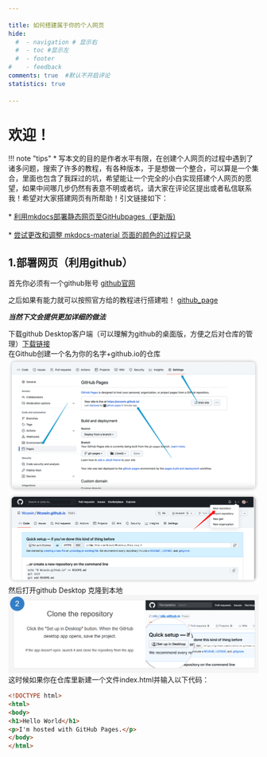 ```yaml
---

title: 如何搭建属于你的个人网页
hide:
  #  - navigation # 显示右
  #  - toc #显示左
  #  - footer
#    - feedback  
comments: true  #默认不开启评论
statistics: true

---
```


# 欢迎！

!!! note "tips"
    * 写本文的目的是作者水平有限，在创建个人网页的过程中遇到了诸多问题，搜索了许多的教程，有各种版本，于是想做一个整合，可以算是一个集合，里面也包含了我踩过的坑，希望能让一个完全的小白实现搭建个人网页的愿望，如果中间哪几步仍然有表意不明或者坑，请大家在评论区提出或者私信联系我！希望对大家搭建网页有所帮助！引文链接如下：
    <br></br>
    * [利用mkdocs部署静态网页至GitHubpages（更新版)](https://blog.csdn.net/m0_63203517/article/details/129755527?ops_request_misc=%257B%2522request%255Fid%2522%253A%2522170895956216777224426415%2522%252C%2522scm%2522%253A%252220140713.130102334.pc%255Fall.%2522%257D&request_id=170895956216777224426415&biz_id=0&utm_medium=distribute.pc_search_result.none-task-blog-2~all~first_rank_ecpm_v1~rank_v31_ecpm-2-129755527-null-null.142^v99^pc_search_result_base4&utm_term=%E5%88%A9%E7%94%A8mkdocs%E5%9C%A8github%E4%B8%8A%E9%83%A8%E7%BD%B2%E4%B8%AA%E4%BA%BA%E7%BD%91%E9%A1%B5&spm=1018.2226.3001.4187)
    <br></br>
    * [尝试更改和调整 mkdocs-material 页面的颜色的过程记录](https://ronaldln.github.io/MyPamphlet-Blog/2023/09/16/mkdocs-material/)

## 1.部署网页（利用github）
首先你必须有一个github账号 [github官网](https://github.com/)  

之后如果有能力就可以按照官方给的教程进行搭建啦！ [github_page](https://pages.github.com/)

***当然下文会提供更加详细的做法***

下载github Desktop客户端（可以理解为github的桌面版，方便之后对仓库的管理）[下载链接](https://desktop.github.com/)  
在Github创建一个名为你的名字+github.io的仓库
![](./img/1.png)
![](./img//2.png)
然后打开github Desktop 克隆到本地
![](./img/3.png)
这时候如果你在仓库里新建一个文件index.html并输入以下代码：
```html title="index.html"
<!DOCTYPE html>
<html>
<body>
<h1>Hello World</h1>
<p>I'm hosted with GitHub Pages.</p>
</body>
</html>
```